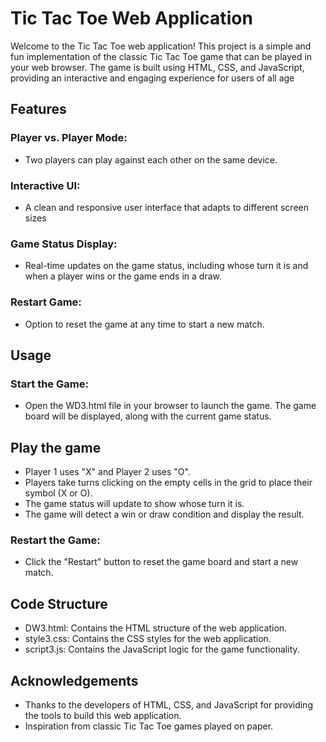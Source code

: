 
# Tic Tac Toe Web Application

Welcome to the Tic Tac Toe web application! This project is a simple and fun implementation of the classic Tic Tac Toe game that can be played in your web browser. The game is built using HTML, CSS, and JavaScript, providing an interactive and engaging experience for users of all age

## Features

### Player vs. Player Mode: 
- Two players can play against each other on the same device.
### Interactive UI:
- A clean and responsive user interface that adapts to different screen sizes
### Game Status Display: 
- Real-time updates on the game status, including whose turn it is and when a player wins or the game ends in a draw.
### Restart Game: 
- Option to reset the game at any time to start a new match.

## Usage
### Start the Game:
- Open the WD3.html file in your browser to launch the game. The game board will be displayed, along with the current game status.




## Play the game
- Player 1 uses "X" and Player 2 uses "O".
- Players take turns clicking on the empty cells in the grid to place their symbol (X or O).
- The game status will update to show whose turn it is.
- The game will detect a win or draw condition and display the result.
### Restart the Game:
- Click the "Restart" button to reset the game board and start a new match.

## Code Structure
- DW3.html: Contains the HTML structure of the web application.
- style3.css: Contains the CSS styles for the web application.
- script3.js: Contains the JavaScript logic for the game functionality.
## Acknowledgements

 - Thanks to the developers of HTML, CSS, and JavaScript for providing the tools to build this web application.
- Inspiration from classic Tic Tac Toe games played on paper.

